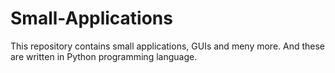 # Small-Applications
This repository contains small applications, GUIs and meny more.
And these are written in Python programming language.
